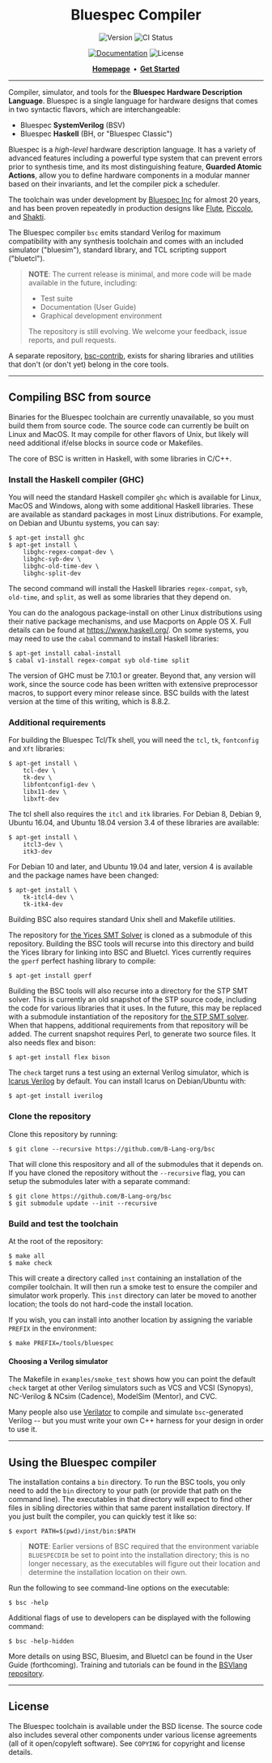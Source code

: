 <div class="title-block" style="text-align: center;" align="center">

# Bluespec Compiler

![Version] ![CI Status]

[![Documentation]][Doc page]
![License]

[Doc page]:       https://github.com/B-Lang-org/bsc
[Documentation]:  https://img.shields.io/badge/docs-Manual-orange.svg?logo=markdown
[License]:        https://img.shields.io/badge/license-BSD%203-blueviolet.svg
[Version]:        https://img.shields.io/badge/release-2020.02,%20"Open%20Source%20Release"-red.svg?logo=v
[CI Status]:      https://github.com/b-lang-org/bsc/workflows/CI/badge.svg

<strong>
  <a href="https://github.com/B-Lang-org/bsc">Homepage</a>&nbsp;&nbsp;&bull;&nbsp;&nbsp;<a href="https://github.com/B-Lang-org/bsc">Get Started</a>
</strong>

---

</div>

Compiler, simulator, and tools for the **Bluespec Hardware Description
Language**. Bluespec is a single language for hardware designs that comes in
two syntactic flavors, which are interchangeable:

  - Bluespec **SystemVerilog** (BSV)
  - Bluespec **Haskell** (BH, or "Bluespec Classic")

Bluespec is a *high-level* hardware description language. It has a variety of
advanced features including a powerful type system that can prevent errors
prior to synthesis time, and its most distinguishing feature, **Guarded Atomic
Actions**, allow you to define hardware components in a modular manner based on
their invariants, and let the compiler pick a scheduler.

The toolchain was under development by [Bluespec Inc] for almost 20 years, and
has been proven repeatedly in production designs like [Flute], [Piccolo], and
[Shakti].

The Bluespec compiler `bsc` emits standard Verilog for maximum compatibility
with any synthesis toolchain and comes with an included simulator ("bluesim"),
standard library, and TCL scripting support ("bluetcl").

> **NOTE**: The current release is minimal, and more code will
> be made available in the future, including:
>
> - Test suite
> - Documentation (User Guide)
> - Graphical development environment
>
> The repository is still evolving. We welcome your feedback, issue reports,
> and pull requests.

A separate repository, [bsc-contrib](https://github.com/B-Lang-org/bsc-contrib),
exists for sharing libraries and utilities that don't (or don't yet) belong in
the core tools.

[Bluespec Inc]: https://bluespec.com
[Flute]: https://github.com/bluespec/Flute
[Piccolo]: https://github.com/bluespec/Piccolo
[Shakti]: https://shakti.org.in

---

## Compiling BSC from source

Binaries for the Bluespec toolchain are currently unavailable, so you must
build them from source code. The source code can currently be built on Linux
and MacOS. It may compile for other flavors of Unix, but likely will need
additional if/else blocks in source code or Makefiles.

The core of BSC is written in Haskell, with some libraries in C/C++.

### Install the Haskell compiler (GHC)

You will need the standard Haskell compiler `ghc` which is available for Linux,
MacOS and Windows, along with some additional Haskell libraries. These are
available as standard packages in most Linux distributions. For example, on
Debian and Ubuntu systems, you can say:

    $ apt-get install ghc
    $ apt-get install \
        libghc-regex-compat-dev \
        libghc-syb-dev \
        libghc-old-time-dev \
        libghc-split-dev

The second command will install the Haskell libraries `regex-compat`, `syb`,
`old-time`, and `split`, as well as some libraries that they depend on.

You can do the analogous package-install on other Linux distributions using
their native package mechanisms, and use Macports on Apple OS X. Full details
can be found at <https://www.haskell.org/>. On some systems, you may need to
use the `cabal` command to install Haskell libraries:

    $ apt-get install cabal-install
    $ cabal v1-install regex-compat syb old-time split

The version of GHC must be 7.10.1 or greater.
Beyond that, any version will work, since the source code has been written
with extensive preprocessor macros, to support every minor release since.
BSC builds with the latest version at the time of this writing, which is 8.8.2.

### Additional requirements

For building the Bluespec Tcl/Tk shell, you will need the `tcl`, `tk`,
`fontconfig` and `Xft` libraries:

    $ apt-get install \
        tcl-dev \
        tk-dev \
        libfontconfig1-dev \
        libx11-dev \
        libxft-dev

The tcl shell also requires the `itcl` and `itk` libraries. For Debian 8,
Debian 9, Ubuntu 16.04, and Ubuntu 18.04 version 3.4 of these libraries
are available:

    $ apt-get install \
        itcl3-dev \
        itk3-dev

For Debian 10 and later, and Ubuntu 19.04 and later, version 4 is available
and the package names have been changed:

    $ apt-get install \
        tk-itcl4-dev \
        tk-itk4-dev

Building BSC also requires standard Unix shell and Makefile utilities.

The repository for [the Yices SMT Solver](https://github.com/SRI-CSL/yices2) is
cloned as a submodule of this repository. Building the BSC tools will recurse
into this directory and build the Yices library for linking into BSC and
Bluetcl. Yices currently requires the `gperf` perfect hashing library to
compile:

    $ apt-get install gperf

Building the BSC tools will also recurse into a directory for the STP SMT
solver. This is currently an old snapshot of the STP source code, including the
code for various libraries that it uses. In the future, this may be replaced
with a submodule instantiation of the repository for [the STP SMT
solver](https://github.com/stp/stp). When that happens, additional requirements
from that repository will be added. The current snapshot requires Perl, to
generate two source files. It also needs flex and bison:

    $ apt-get install flex bison

The `check` target runs a test using an external Verilog simulator, which is
[Icarus Verilog] by default. You can install Icarus on Debian/Ubuntu with:

    $ apt-get install iverilog

[Icarus Verilog]: http://iverilog.icarus.com

### Clone the repository

Clone this repository by running:

    $ git clone --recursive https://github.com/B-Lang-org/bsc

That will clone this respository and all of the submodules that it depends on.
If you have cloned the repository without the `--recursive` flag, you can setup
the submodules later with a separate command:

    $ git clone https://github.com/B-Lang-org/bsc
    $ git submodule update --init --recursive

### Build and test the toolchain

At the root of the repository:

    $ make all
    $ make check

This will create a directory called `inst` containing an installation of the
compiler toolchain. It will then run a smoke test to ensure the compiler and
simulator work properly. This `inst` directory can later be moved to another
location; the tools do not hard-code the install location.

If you wish, you can install into another location by assigning the variable
`PREFIX` in the environment:

    $ make PREFIX=/tools/bluespec

#### Choosing a Verilog simulator

The Makefile in `examples/smoke_test` shows how you can point the default
`check` target at other Verilog simulators such as VCS and VCSI (Synopys),
NC-Verilog & NCsim (Cadence), ModelSim (Mentor), and CVC.

Many people also use [Verilator][] to compile and simulate `bsc`-generated
Verilog -- but you must write your own C++ harness for your design in order to
use it.

[Verilator]: https://www.veripool.org/wiki/verilator

---

## Using the Bluespec compiler

The installation contains a `bin` directory. To run the BSC tools, you only
need to add the `bin` directory to your path (or provide that path on the
command line). The executables in that directory will expect to find other
files in sibling directories within that same parent installation directory. If
you just built the compiler, you can quickly test it like so:

    $ export PATH=$(pwd)/inst/bin:$PATH

> **NOTE**: Earlier versions of BSC required that the environment variable
> `BLUESPECDIR` be set to point into the installation directory; this is no
> longer necessary, as the executables will figure out their location and
> determine the installation location on their own.

Run the following to see command-line options on the executable:

    $ bsc -help

Additional flags of use to developers can be displayed with the
following command:

    $ bsc -help-hidden

More details on using BSC, Bluesim, and Bluetcl can be found in the User Guide
(forthcoming). Training and tutorials can be found in the [BSVlang
repository](https://github.com/BSVLang/Main).

---

## License

The Bluespec toolchain is available under the BSD license. The source code also
includes several other components under various license agreements (all of it
open/copyleft software). See `COPYING` for copyright and license details.
